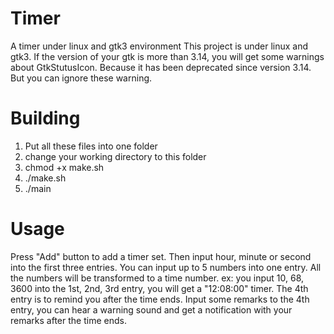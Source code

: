 # Timer
A timer under linux and gtk3 environment
This project is under linux and gtk3.
If the version of your gtk is more than 3.14, you will get some warnings about GtkStutusIcon. 
Because it has been deprecated since version 3.14. But you can ignore these warning.

# Building
1. Put all these files into one folder
2. change your working directory to this folder
2. chmod +x make.sh
3. ./make.sh
4. ./main

# Usage
Press "Add" button to add a timer set. Then input hour, minute or second into the first three entries.
You can input up to 5 numbers into one entry. All the numbers will be transformed to a time number.
ex: you input 10, 68, 3600 into the 1st, 2nd, 3rd entry, you will get a "12:08:00" timer.
The 4th entry is to remind you after the time ends. Input some remarks to the 4th entry, you can hear a warning sound and get a notification with your remarks after the time ends.

